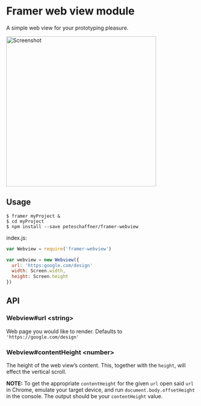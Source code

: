 
# Framer web view module

A simple web view for your prototyping pleasure.

<img src="preview.gif" alt="Screenshot" width="398">

## Usage
```shell
$ framer myProject &
$ cd myProject
$ npm install --save peteschaffner/framer-webview
```

index.js:
```javascript
var Webview = require('framer-webview')

var webview = new Webview({
  url: 'https:google.com/design'
  width: Screen.width,
  height: Screen.height
})
```
## API

### Webview#url \<string\>
Web page you would like to render. Defaults to `'https://google.com/design'`

### Webview#contentHeight \<number\>
The height of the web view’s content. This, together with the `height`, will
effect the vertical scroll.

**NOTE:** To get the appropriate `contentHeight` for the given `url` open said
`url` in Chrome, emulate your target device, and run
`document.body.offsetHeight` in the console. The output should be your
`contentHeight` value.

